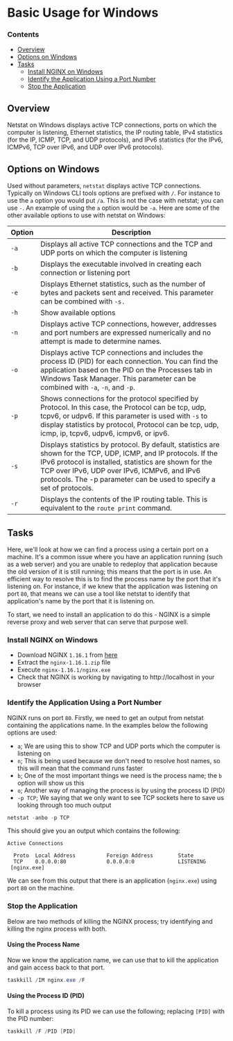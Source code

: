 <!--PROPS
{
    "estTime": 15,
    "software": [
        {
            "name": "nginx",
            "version": "1.16.1",
            "platform": "windows"
        }
    ]
}
-->
# Basic Usage for Windows
<!--TOC_START-->
### Contents
- [Overview](#overview)
- [Options on Windows](#options-on-windows)
- [Tasks](#tasks)
	- [Install NGINX on Windows](#install-nginx-on-windows)
	- [Identify the Application Using a Port Number](#identify-the-application-using-a-port-number)
	- [Stop the Application](#stop-the-application)

<!--TOC_END-->
## Overview
Netstat on Windows displays active TCP connections, ports on which the computer is listening, Ethernet statistics, the IP routing table, IPv4 statistics (for the IP, ICMP, TCP, and UDP protocols), and IPv6 statistics (for the IPv6, ICMPv6, TCP over IPv6, and UDP over IPv6 protocols).
## Options on Windows
Used without parameters, `netstat` displays active TCP connections.
Typically on Windows CLI tools options are prefixed with `/`.
For instance to use the `a` option you would put `/a`.
This is not the case with netstat; you can use `-`.
An example of using the `a` option would be `-a`.
Here are some of the other available options to use with netstat on Windows:

| Option | Description |
|--------|-------------|
| `-a`      | Displays all active TCP connections and the TCP and UDP ports on which the computer is listening |
| `-b`      | Displays the executable involved in creating each connection or listening port |
| `-e`      | Displays Ethernet statistics, such as the number of bytes and packets sent and received. This parameter can be combined with `-s.` |
| `-h`      | Show available options |
| `-n`      | Displays active TCP connections, however, addresses and port numbers are expressed numerically and no attempt is made to determine names. |
| `-o`      | Displays active TCP connections and includes the process ID (PID) for each connection. You can find the application based on the PID on the Processes tab in Windows Task Manager. This parameter can be combined with `-a`, `-n`, and `-p`. |
| `-p` | Shows connections for the protocol specified by Protocol. In this case, the Protocol can be tcp, udp, tcpv6, or udpv6. If this parameter is used with `-s` to display statistics by protocol, Protocol can be tcp, udp, icmp, ip, tcpv6, udpv6, icmpv6, or ipv6. |
| `-s` | Displays statistics by protocol. By default, statistics are shown for the TCP, UDP, ICMP, and IP protocols. If the IPv6 protocol is installed, statistics are shown for the TCP over IPv6, UDP over IPv6, ICMPv6, and IPv6 protocols. The -p parameter can be used to specify a set of protocols. |
| `-r` | Displays the contents of the IP routing table. This is equivalent to the `route print` command. |
## Tasks
Here, we'll look at how we can find a process using a certain port on a machine.
It's a common issue where you have an application running (such as a web server) and you are unable to redeploy that application because the old version of it is still running; this means that the port is in use.
An efficient way to resolve this is to find the process name by the port that it's listening on.
For instance, if we knew that the application was listening on port `80`, that means we can use a tool like netstat to identify that application's name by the port that it is listening on.

To start, we need to install an application to do this - NGINX is a simple reverse proxy and web server that can serve that purpose well.
### Install NGINX on Windows
- Download NGINX `1.16.1` from [here](http://nginx.org/download/nginx-1.16.1.zip) 
- Extract the `nginx-1.16.1.zip` file
- Execute `nginx-1.16.1/nginx.exe`
- Check that NGINX is working by navigating to http://localhost in your browser
### Identify the Application Using a Port Number
NGINX runs on port `80`.
Firstly, we need to get an output from netstat containing the applications name.
In the examples below the following options are used:
- `a`; We are using this to show TCP and UDP ports which the computer is listening on
- `n`; This is being used because we don't need to resolve host names, so this will mean that the command runs faster
- `b`; One of the most important things we need is the process name; the `b` option will show us this
- `o`; Another way of managing the process is by using the process ID (PID)
- `-p TCP`; We saying that we only want to see TCP sockets here to save us looking through too much output
```powershell
netstat -anbo -p TCP
```
This should give you an output which contains the following:
```text
Active Connections

  Proto  Local Address          Foreign Address        State
  TCP    0.0.0.0:80             0.0.0.0:0              LISTENING
 [nginx.exe]
```
We can see from this output that there is an application (`nginx.exe`) using port `80` on the machine.
### Stop the Application
Below are two methods of killing the NGINX process; try identifying and killing the nginx process with both.
#### Using the Process Name
Now we know the application name, we can use that to kill the application and gain access back to that port.
```powershell
taskkill /IM nginx.exe /F
```
#### Using the Process ID (PID)
To kill a process using its PID we can use the following; replacing `[PID]` with the PID number:
```powershell
taskkill /F /PID [PID]
```
